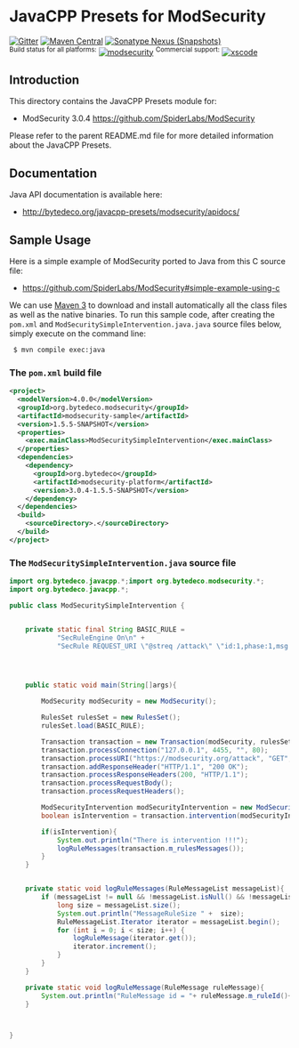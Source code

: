 JavaCPP Presets for ModSecurity
================================

[![Gitter](https://badges.gitter.im/bytedeco/javacpp.svg)](https://gitter.im/bytedeco/javacpp) [![Maven Central](https://maven-badges.herokuapp.com/maven-central/org.bytedeco/modsecurity/badge.svg)](https://maven-badges.herokuapp.com/maven-central/org.bytedeco/modsecurity) [![Sonatype Nexus (Snapshots)](https://img.shields.io/nexus/s/https/oss.sonatype.org/org.bytedeco/modsecurity.svg)](http://bytedeco.org/builds/)  
<sup>Build status for all platforms:</sup> [![modsecurity](https://github.com/bytedeco/javacpp-presets/workflows/modsecurity/badge.svg)](https://github.com/bytedeco/javacpp-presets/actions?query=workflow%3Acpu_features)  <sup>Commercial support:</sup> [![xscode](https://img.shields.io/badge/Available%20on-xs%3Acode-blue?style=?style=plastic&logo=appveyor&logo=data:image/png;base64,iVBORw0KGgoAAAANSUhEUgAAAEAAAABACAMAAACdt4HsAAAAGXRFWHRTb2Z0d2FyZQBBZG9iZSBJbWFnZVJlYWR5ccllPAAAAAZQTFRF////////VXz1bAAAAAJ0Uk5T/wDltzBKAAAAlUlEQVR42uzXSwqAMAwE0Mn9L+3Ggtgkk35QwcnSJo9S+yGwM9DCooCbgn4YrJ4CIPUcQF7/XSBbx2TEz4sAZ2q1RAECBAiYBlCtvwN+KiYAlG7UDGj59MViT9hOwEqAhYCtAsUZvL6I6W8c2wcbd+LIWSCHSTeSAAECngN4xxIDSK9f4B9t377Wd7H5Nt7/Xz8eAgwAvesLRjYYPuUAAAAASUVORK5CYII=)](https://xscode.com/bytedeco/javacpp-presets)


Introduction
------------
This directory contains the JavaCPP Presets module for:

* ModSecurity 3.0.4  https://github.com/SpiderLabs/ModSecurity

Please refer to the parent README.md file for more detailed information about the JavaCPP Presets.


Documentation
-------------
Java API documentation is available here:

* http://bytedeco.org/javacpp-presets/modsecurity/apidocs/


Sample Usage
------------
Here is a simple example of ModSecurity ported to Java from this C source file:

* https://github.com/SpiderLabs/ModSecurity#simple-example-using-c

We can use [Maven 3](http://maven.apache.org/) to download and install automatically all the class files as well as the native binaries. To run this sample code, after creating the `pom.xml` and `ModSecuritySimpleIntervention.java.java` source files below, simply execute on the command line:
```bash
 $ mvn compile exec:java
```

### The `pom.xml` build file
```xml
<project>
  <modelVersion>4.0.0</modelVersion>
  <groupId>org.bytedeco.modsecurity</groupId>
  <artifactId>modsecurity-sample</artifactId>
  <version>1.5.5-SNAPSHOT</version>
  <properties>
    <exec.mainClass>ModSecuritySimpleIntervention</exec.mainClass>
  </properties>
  <dependencies>
    <dependency>
      <groupId>org.bytedeco</groupId>
      <artifactId>modsecurity-platform</artifactId>
      <version>3.0.4-1.5.5-SNAPSHOT</version>
    </dependency>
  </dependencies>
  <build>
    <sourceDirectory>.</sourceDirectory>
  </build>
</project>

```

### The `ModSecuritySimpleIntervention.java` source file
```java
import org.bytedeco.javacpp.*;import org.bytedeco.modsecurity.*;
import org.bytedeco.javacpp.*;

public class ModSecuritySimpleIntervention {


    private static final String BASIC_RULE =
            "SecRuleEngine On\n" +
            "SecRule REQUEST_URI \"@streq /attack\" \"id:1,phase:1,msg: \' Attack detected\' t:lowercase,deny\"";




    public static void main(String[]args){

        ModSecurity modSecurity = new ModSecurity();

        RulesSet rulesSet = new RulesSet();
        rulesSet.load(BASIC_RULE);

        Transaction transaction = new Transaction(modSecurity, rulesSet, null);
        transaction.processConnection("127.0.0.1", 4455, "", 80);
        transaction.processURI("https://modsecurity.org/attack", "GET", "1.0");
        transaction.addResponseHeader("HTTP/1.1", "200 OK");
        transaction.processResponseHeaders(200, "HTTP/1.1");
        transaction.processRequestBody();
        transaction.processRequestHeaders();

        ModSecurityIntervention modSecurityIntervention = new ModSecurityIntervention();
        boolean isIntervention = transaction.intervention(modSecurityIntervention);

        if(isIntervention){
            System.out.println("There is intervention !!!");
            logRuleMessages(transaction.m_rulesMessages());
        }
    }


    private static void logRuleMessages(RuleMessageList messageList){
        if (messageList != null && !messageList.isNull() && !messageList.empty()) {
            long size = messageList.size();
            System.out.println("MessageRuleSize " +  size);
            RuleMessageList.Iterator iterator = messageList.begin();
            for (int i = 0; i < size; i++) {
                logRuleMessage(iterator.get());
                iterator.increment();
            }
        }
    }

    private static void logRuleMessage(RuleMessage ruleMessage){
        System.out.println("RuleMessage id = "+ ruleMessage.m_ruleId()+ " message  = " + Optional.ofNullable(ruleMessage.m_message()).map(BytePointer::getString).orElse("NO_MESSAGE"));
    }



}
```
